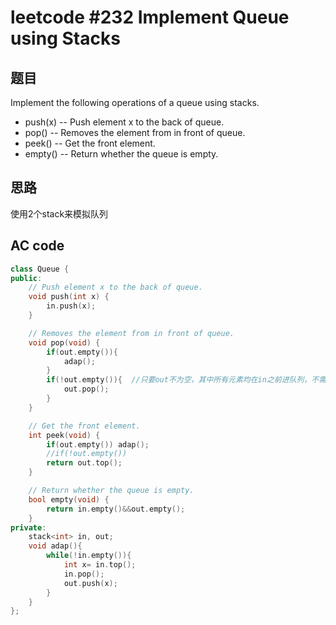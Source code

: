 # leetcode #232 Implement Queue using Stacks

## 题目
Implement the following operations of a queue using stacks.

- push(x) -- Push element x to the back of queue.
- pop() -- Removes the element from in front of queue.
- peek() -- Get the front element.
- empty() -- Return whether the queue is empty.

## 思路
使用2个stack来模拟队列

## AC code

``` cpp
class Queue {
public:
    // Push element x to the back of queue.
    void push(int x) {
        in.push(x);
    }

    // Removes the element from in front of queue.
    void pop(void) {
        if(out.empty()){ 
            adap();
        }
        if(!out.empty()){  //只要out不为空，其中所有元素均在in之前进队列，不需要考虑in
            out.pop();
        }
    }

    // Get the front element.
    int peek(void) {
        if(out.empty()) adap();
        //if(!out.empty()) 
        return out.top();
    }

    // Return whether the queue is empty.
    bool empty(void) {
        return in.empty()&&out.empty();
    }
private:
    stack<int> in, out;
    void adap(){
        while(!in.empty()){
            int x= in.top();
            in.pop();
            out.push(x);
        }
    }
};
```